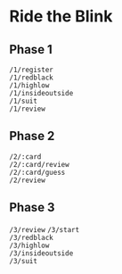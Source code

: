 # Ride the Blink

## Phase 1

`/1/register`  
`/1/redblack`  
`/1/highlow`  
`/1/insideoutside`  
`/1/suit`  
`/1/review`  

## Phase 2

`/2/:card`  
`/2/:card/review`  
`/2/:card/guess`  
`/2/review`  

## Phase 3

`/3/review`
`/3/start`  
`/3/redblack`  
`/3/highlow`  
`/3/insideoutside`  
`/3/suit`  